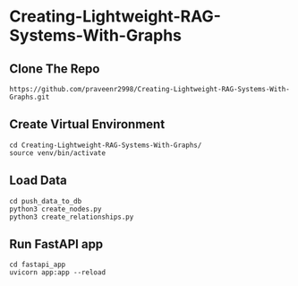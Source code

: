 # Creating-Lightweight-RAG-Systems-With-Graphs

## Clone The Repo
```
https://github.com/praveenr2998/Creating-Lightweight-RAG-Systems-With-Graphs.git
```

## Create Virtual Environment
```
cd Creating-Lightweight-RAG-Systems-With-Graphs/
source venv/bin/activate
```

## Load Data
```
cd push_data_to_db
python3 create_nodes.py
python3 create_relationships.py
```

## Run FastAPI app
```
cd fastapi_app
uvicorn app:app --reload
```
